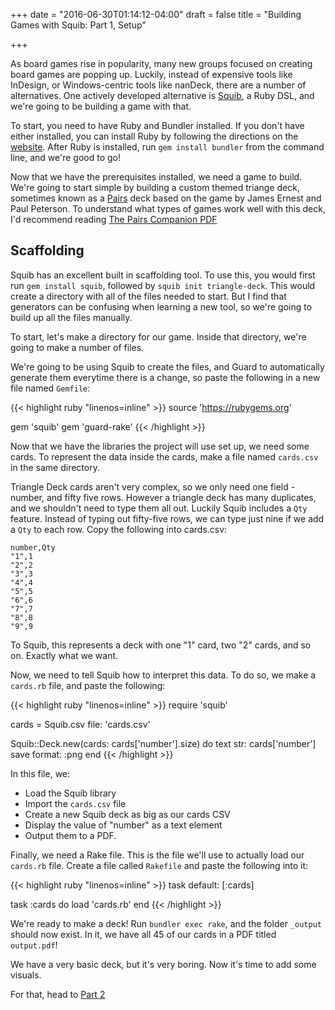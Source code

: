 +++
date = "2016-06-30T01:14:12-04:00"
draft = false
title = "Building Games with Squib: Part 1, Setup"

+++

As board games rise in popularity, many new groups focused on creating board games are popping up. Luckily, instead of expensive tools like InDesign, or Windows-centric tools like nanDeck, there are a number of alternatives. One actively developed alternative is [Squib](http://squib.rocks), a Ruby DSL, and we're going to be building a game with that.

<!--more-->

To start, you need to have Ruby and Bundler installed. If you don't have either installed, you can install Ruby by following the directions on the [website](https://www.ruby-lang.org/en/downloads/). After Ruby is installed, run `gem install bundler` from the command line, and we're good to go! 

Now that we have the prerequisites installed, we need a game to build. We're going to start simple by building a custom themed triange deck, sometimes known as a [Pairs](http://cheapass.com/node/142) deck based on the game by James Ernest and Paul Peterson. To understand what types of games work well with this deck, I'd recommend reading [The Pairs Companion PDF](http://cheapass.com/sites/default/files/PairsCompanionBook.Scaffolding)

## Scaffolding

Squib has an excellent built in scaffolding tool. To use this, you would first run `gem install squib`, followed by `squib init triangle-deck`. This would create a directory with all of the files needed to start. But I find that generators can be confusing when learning a new tool, so we're going to build up all the files manually. 

To start, let's make a directory for our game. Inside that directory, we're going to make a number of files. 

We're going to be using Squib to create the files, and Guard to automatically generate them everytime there is a change, so paste the following in a new file named `Gemfile`:

{{< highlight ruby "linenos=inline" >}}
source 'https://rubygems.org'

gem 'squib'
gem 'guard-rake'
{{< /highlight >}}

Now that we have the libraries the project will use set up, we need some cards. To represent the data inside the cards, make a file named `cards.csv` in the same directory. 

Triangle Deck cards aren't very complex, so we only need one field - number, and fifty five rows. However a triangle deck has many duplicates, and we shouldn't need to type them all out. Luckily Squib includes a `Qty` feature. Instead of typing out fifty-five rows, we can type just nine if we add a `Qty` to each row. Copy the following into cards.csv:

```
number,Qty
"1",1
"2",2
"3",3
"4",4
"5",5
"6",6
"7",7
"8",8
"9",9
```

To Squib, this represents a deck with one "1" card, two "2" cards, and so on. Exactly what we want.

Now, we need to tell Squib how to interpret this data. To do so, we make a `cards.rb` file, and paste the following:


{{< highlight ruby "linenos=inline" >}}
require 'squib'

cards = Squib.csv file: 'cards.csv'

Squib::Deck.new(cards: cards['number'].size) do
  text str: cards['number'] 
  save format: :png
end
{{< /highlight >}}

In this file, we: 

* Load the Squib library
* Import the `cards.csv` file
* Create a new Squib deck as big as our cards CSV
* Display the value of "number" as a text element
* Output them to a PDF. 


Finally, we need a Rake file. This is the file we'll use to actually load our `cards.rb` file. Create a file called `Rakefile` and paste the following into it:

{{< highlight ruby "linenos=inline" >}}
task default: [:cards]

task :cards do
  load 'cards.rb'
end
{{< /highlight >}}

We're ready to make a deck! Run `bundler exec rake`, and the folder `_output` should now exist. In it, we have all 45 of our cards in a PDF titled `output.pdf`!

We have a very basic deck, but it's very boring. Now it's time to add some visuals.

For that, head to [Part 2](/post/building-games-with-squib-pt-2)
